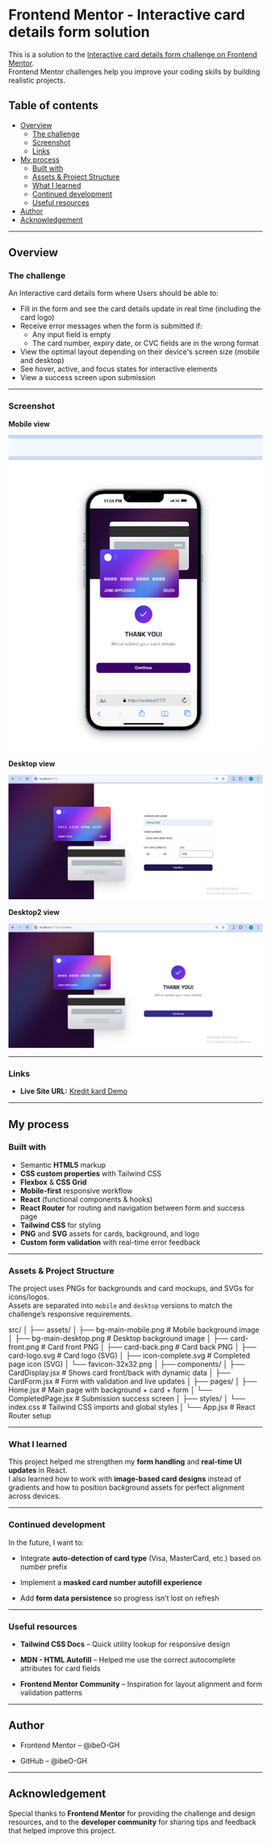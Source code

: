 # Frontend Mentor - Interactive card details form solution

This is a solution to the [Interactive card details form challenge on Frontend Mentor](https://www.frontendmentor.io/challenges/interactive-card-details-form-XpS8cKZDWw).  
Frontend Mentor challenges help you improve your coding skills by building realistic projects.

## Table of contents

- [Overview](#overview)
  - [The challenge](#the-challenge)
  - [Screenshot](#screenshot)
  - [Links](#links)
- [My process](#my-process)
  - [Built with](#built-with)
  - [Assets & Project Structure](#assets--project-structure)
  - [What I learned](#what-i-learned)
  - [Continued development](#continued-development)
  - [Useful resources](#useful-resources)
- [Author](#author)
- [Acknowledgement](#acknowledgement)

---

## Overview

### The challenge

An Interactive card details form where Users should be able to:

- Fill in the form and see the card details update in real time (including the card logo)
- Receive error messages when the form is submitted if:
  - Any input field is empty
  - The card number, expiry date, or CVC fields are in the wrong format
- View the optimal layout depending on their device's screen size (mobile and desktop)
- See hover, active, and focus states for interactive elements
- View a success screen upon submission

---

### Screenshot

**Mobile view**

![Mobile preview](./src/screenshots/mobile.png)

**Desktop view**

![Desktop preview](./src/screenshots/desktop.png)

**Desktop2 view**

![Desktop preview](./src/screenshots/desktop2.png)

---

### Links

- **Live Site URL:** [Kredit kard Demo](https://kredit-kard.vercel.app/)

---

## My process

### Built with

- Semantic **HTML5** markup
- **CSS custom properties** with Tailwind CSS
- **Flexbox** & **CSS Grid**
- **Mobile-first** responsive workflow
- **React** (functional components & hooks)
- **React Router** for routing and navigation between form and success page
- **Tailwind CSS** for styling
- **PNG** and **SVG** assets for cards, background, and logo
- **Custom form validation** with real-time error feedback

---

### Assets & Project Structure

The project uses PNGs for backgrounds and card mockups, and SVGs for icons/logos.  
Assets are separated into `mobile` and `desktop` versions to match the challenge’s responsive requirements.

src/
│
├── assets/
│ ├── bg-main-mobile.png # Mobile background image
│ ├── bg-main-desktop.png # Desktop background image
│ ├── card-front.png # Card front PNG
│ ├── card-back.png # Card back PNG
│ ├── card-logo.svg # Card logo (SVG)
│ ├── icon-complete.svg # Completed page icon (SVG)
│ └── favicon-32x32.png
│
├── components/
│ ├── CardDisplay.jsx # Shows card front/back with dynamic data
│ ├── CardForm.jsx # Form with validation and live updates
│
├── pages/
│ ├── Home.jsx # Main page with background + card + form
│ └── CompletedPage.jsx # Submission success screen
│
├── styles/
│ └── index.css # Tailwind CSS imports and global styles
│
└── App.jsx # React Router setup

---

### What I learned

This project helped me strengthen my **form handling** and **real-time UI updates** in React.  
I also learned how to work with **image-based card designs** instead of gradients and how to position background assets for perfect alignment across devices.

---

### Continued development

In the future, I want to:

- Integrate **auto-detection of card type** (Visa, MasterCard, etc.) based on number prefix

- Implement a **masked card number autofill experience**

- Add **form data persistence** so progress isn’t lost on refresh

---

### Useful resources

- **Tailwind CSS Docs** – Quick utility lookup for responsive design

- **MDN - HTML Autofill** – Helped me use the correct autocomplete attributes for card fields

- **Frontend Mentor Community** – Inspiration for layout alignment and form validation patterns

---

## Author

- Frontend Mentor – @ibeO-GH

- GitHub – @ibeO-GH

---

## Acknowledgement

Special thanks to **Frontend Mentor** for providing the challenge and design resources,
and to the **developer community** for sharing tips and feedback that helped improve this project.
